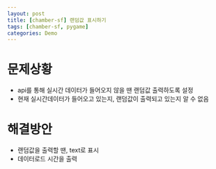 ```yaml
---
layout: post
title: [chamber-sf] 랜덤값 표시하기
tags: [chamber-sf, pygame]
categories: Demo
---
```


# 문제상황 
- api를 통해 실시간 데이터가 들어오지 않을 땐 랜덤값 출력하도록 설정
- 현재 실시간데이터가 들어오고 있는지, 랜덤값이 출력되고 있는지 알 수 없음

# 해결방안
- 랜덤값을 출력할 땐, text로 표시
- 데이터로드 시간을 출력







